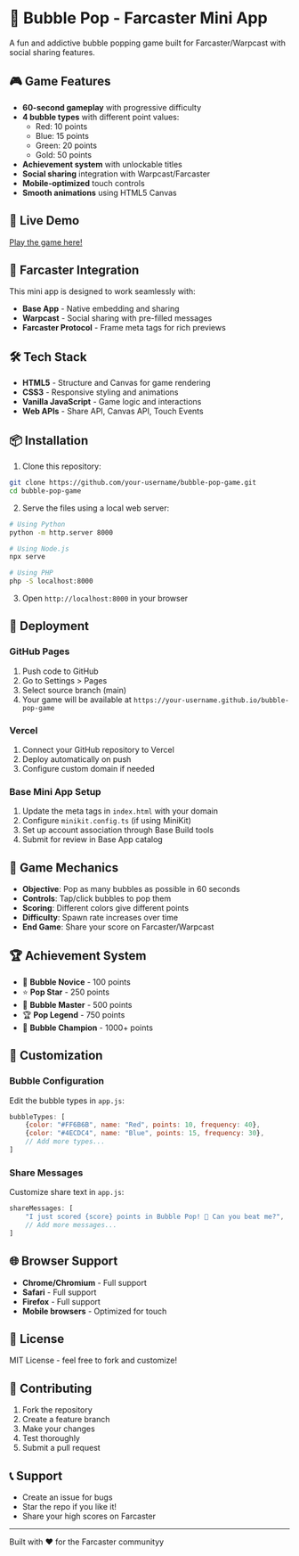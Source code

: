 # 🫧 Bubble Pop - Farcaster Mini App

A fun and addictive bubble popping game built for Farcaster/Warpcast with social sharing features.

## 🎮 Game Features

- **60-second gameplay** with progressive difficulty
- **4 bubble types** with different point values:
  - Red: 10 points
  - Blue: 15 points  
  - Green: 20 points
  - Gold: 50 points
- **Achievement system** with unlockable titles
- **Social sharing** integration with Warpcast/Farcaster
- **Mobile-optimized** touch controls
- **Smooth animations** using HTML5 Canvas

## 🚀 Live Demo

[Play the game here!](https://your-username.github.io/bubble-pop-game)

## 📱 Farcaster Integration

This mini app is designed to work seamlessly with:
- **Base App** - Native embedding and sharing
- **Warpcast** - Social sharing with pre-filled messages
- **Farcaster Protocol** - Frame meta tags for rich previews

## 🛠️ Tech Stack

- **HTML5** - Structure and Canvas for game rendering
- **CSS3** - Responsive styling and animations
- **Vanilla JavaScript** - Game logic and interactions
- **Web APIs** - Share API, Canvas API, Touch Events

## 📦 Installation

1. Clone this repository:
```bash
git clone https://github.com/your-username/bubble-pop-game.git
cd bubble-pop-game
```

2. Serve the files using a local web server:
```bash
# Using Python
python -m http.server 8000

# Using Node.js
npx serve

# Using PHP
php -S localhost:8000
```

3. Open `http://localhost:8000` in your browser

## 🚀 Deployment

### GitHub Pages
1. Push code to GitHub
2. Go to Settings > Pages
3. Select source branch (main)
4. Your game will be available at `https://your-username.github.io/bubble-pop-game`

### Vercel
1. Connect your GitHub repository to Vercel
2. Deploy automatically on push
3. Configure custom domain if needed

### Base Mini App Setup
1. Update the meta tags in `index.html` with your domain
2. Configure `minikit.config.ts` (if using MiniKit)
3. Set up account association through Base Build tools
4. Submit for review in Base App catalog

## 🎯 Game Mechanics

- **Objective**: Pop as many bubbles as possible in 60 seconds
- **Controls**: Tap/click bubbles to pop them
- **Scoring**: Different colors give different points
- **Difficulty**: Spawn rate increases over time
- **End Game**: Share your score on Farcaster/Warpcast

## 🏆 Achievement System

- 🫧 **Bubble Novice** - 100 points
- ⭐ **Pop Star** - 250 points
- 🎯 **Bubble Master** - 500 points
- 🏆 **Pop Legend** - 750 points
- 👑 **Bubble Champion** - 1000+ points

## 🔧 Customization

### Bubble Configuration
Edit the bubble types in `app.js`:
```javascript
bubbleTypes: [
    {color: "#FF6B6B", name: "Red", points: 10, frequency: 40},
    {color: "#4ECDC4", name: "Blue", points: 15, frequency: 30},
    // Add more types...
]
```

### Share Messages
Customize share text in `app.js`:
```javascript
shareMessages: [
    "I just scored {score} points in Bubble Pop! 🫧 Can you beat me?",
    // Add more messages...
]
```

## 🌐 Browser Support

- **Chrome/Chromium** - Full support
- **Safari** - Full support  
- **Firefox** - Full support
- **Mobile browsers** - Optimized for touch

## 📄 License

MIT License - feel free to fork and customize!

## 🤝 Contributing

1. Fork the repository
2. Create a feature branch
3. Make your changes
4. Test thoroughly
5. Submit a pull request

## 📞 Support

- Create an issue for bugs
- Star the repo if you like it!
- Share your high scores on Farcaster

---

Built with ❤️ for the Farcaster communityy
